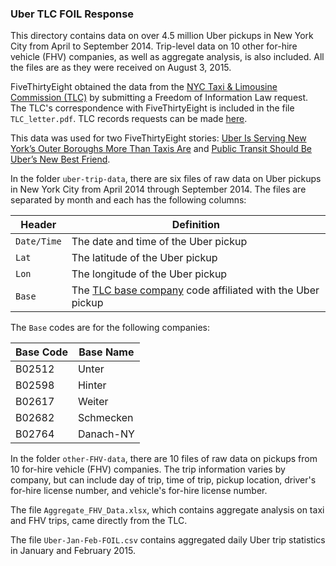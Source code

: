 ### Uber TLC FOIL Response

This directory contains data on over 4.5 million Uber pickups in New York City from April to September 2014. Trip-level data on 10 other for-hire vehicle (FHV) companies, as well as aggregate analysis, is also included. All the files are as they were received on August 3, 2015. 

FiveThirtyEight obtained the data from the [NYC Taxi & Limousine Commission (TLC)](http://www.nyc.gov/html/tlc/html/home/home.shtml) by submitting a Freedom of Information Law request. The TLC's correspondence with FiveThirtyEight is included in the file `TLC_letter.pdf`. TLC records requests can be made [here](http://www.nyc.gov/html/tlc/html/passenger/records.shtml).

This data was used for two FiveThirtyEight stories: [Uber Is Serving New York’s Outer Boroughs More Than Taxis Are](http://fivethirtyeight.com/features/uber-is-serving-new-yorks-outer-boroughs-more-than-taxis-are/) and [Public Transit Should Be Uber’s New Best Friend](http://fivethirtyeight.com/features/public-transit-should-be-ubers-new-best-friend/).

In the folder `uber-trip-data`, there are six files of raw data on Uber pickups in New York City from April 2014 through September 2014. The files are separated by month and each has the following columns:

Header | Definition
---|---------
`Date/Time` | The date and time of the Uber pickup
`Lat` | The latitude of the Uber pickup
`Lon` | The longitude of the Uber pickup
`Base` | The [TLC base company](http://www.nyc.gov/html/tlc/html/industry/base_and_business.shtml) code affiliated with the Uber pickup

The `Base` codes are for the following companies:

Base Code | Base Name
---|---------
B02512 | Unter
B02598 | Hinter
B02617 | Weiter
B02682 | Schmecken
B02764 | Danach-NY

In the folder `other-FHV-data`, there are 10 files of raw data on pickups from 10 for-hire vehicle (FHV) companies. The trip information varies by company, but can include day of trip, time of trip, pickup location, driver's for-hire license number, and vehicle's for-hire license number.

The file `Aggregate_FHV_Data.xlsx`, which contains aggregate analysis on taxi and FHV trips, came directly from the TLC.

The file `Uber-Jan-Feb-FOIL.csv` contains aggregated daily Uber trip statistics in January and February 2015.
